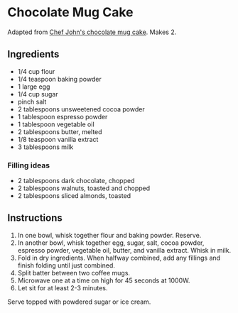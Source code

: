 # Chocolate Mug Cake

Adapted from [Chef John's chocolate mug cake](http://foodwishes.blogspot.com/2013/07/minute-chocolate-mug-cake-can-you.html). Makes 2.

## Ingredients

- 1/4 cup flour
- 1/4 teaspoon baking powder
- 1 large egg
- 1/4 cup sugar
- pinch salt
- 2 tablespoons unsweetened cocoa powder
- 1 tablespoon espresso powder
- 1 tablespoon vegetable oil
- 2 tablespoons butter, melted
- 1/8 teaspoon vanilla extract
- 3 tablespoons milk

### Filling ideas

- 2 tablespoons dark chocolate, chopped
- 2 tablespoons walnuts, toasted and chopped
- 2 tablespoons sliced almonds, toasted

## Instructions

1. In one bowl, whisk together flour and baking powder. Reserve.
2. In another bowl, whisk together egg, sugar, salt, cocoa powder, espresso powder, vegetable oil, butter, and vanilla extract. Whisk in milk.
3. Fold in dry ingredients. When halfway combined, add any fillings and finish folding until just combined.
4. Split batter between two coffee mugs.
5. Microwave one at a time on high for 45 seconds at 1000W.
6. Let sit for at least 2-3 minutes.

Serve topped with powdered sugar or ice cream.

